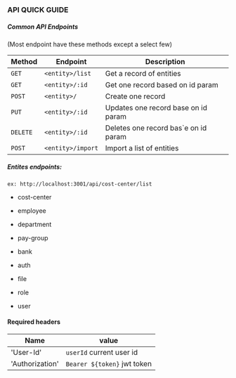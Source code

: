 ### API QUICK GUIDE

##### Common API Endpoints 
(Most endpoint have these methods except a select few)

Method | Endpoint | Description
-------|----------|------------
`GET` | `<entity>/list` |  Get a record of entities
`GET` |  `<entity>/:id` | Get one record based on id param
`POST`| `<entity>/` | Create one record <br>
`PUT` | `<entity>/:id`| Updates one record base on id param
`DELETE` | `<entity>/:id` | Deletes one record bas`e on id param
`POST` | `<entity>/import` | Import a list of entities

##### Entites endpoints:
`ex: http://localhost:3001/api/cost-center/list`
- cost-center 
- employee
- department
- pay-group
- bank
- auth
  
- file
- role
- user


#### Required headers
Name | value
 -----| ---
'User-Id' | `userId` current user id
'Authorization' | `Bearer ${token}` jwt token 